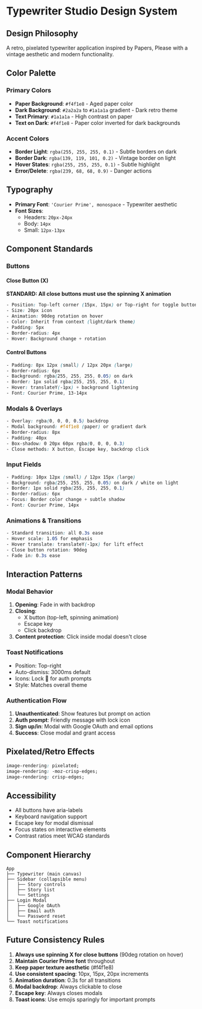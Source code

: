 # Typewriter Studio Design System

## Design Philosophy
A retro, pixelated typewriter application inspired by Papers, Please with a vintage aesthetic and modern functionality.

## Color Palette

### Primary Colors
- **Paper Background**: `#f4f1e8` - Aged paper color
- **Dark Background**: `#2a2a2a` to `#1a1a1a` gradient - Dark retro theme
- **Text Primary**: `#1a1a1a` - High contrast on paper
- **Text on Dark**: `#f4f1e8` - Paper color inverted for dark backgrounds

### Accent Colors
- **Border Light**: `rgba(255, 255, 255, 0.1)` - Subtle borders on dark
- **Border Dark**: `rgba(139, 119, 101, 0.2)` - Vintage border on light
- **Hover States**: `rgba(255, 255, 255, 0.1)` - Subtle highlight
- **Error/Delete**: `rgba(239, 68, 68, 0.9)` - Danger actions

## Typography
- **Primary Font**: `'Courier Prime', monospace` - Typewriter aesthetic
- **Font Sizes**:
  - Headers: `20px-24px`
  - Body: `14px`
  - Small: `12px-13px`

## Component Standards

### Buttons

#### Close Button (X)
**STANDARD: All close buttons must use the spinning X animation**
```css
- Position: Top-left corner (15px, 15px) or Top-right for toggle buttons
- Size: 20px icon
- Animation: 90deg rotation on hover
- Color: Inherit from context (light/dark theme)
- Padding: 5px
- Border-radius: 4px
- Hover: Background change + rotation
```

#### Control Buttons
```css
- Padding: 8px 12px (small) / 12px 20px (large)
- Border-radius: 6px
- Background: rgba(255, 255, 255, 0.05) on dark
- Border: 1px solid rgba(255, 255, 255, 0.1)
- Hover: translateY(-1px) + background lightening
- Font: Courier Prime, 13-14px
```

### Modals & Overlays
```css
- Overlay: rgba(0, 0, 0, 0.5) backdrop
- Modal background: #f4f1e8 (paper) or gradient dark
- Border-radius: 8px
- Padding: 40px
- Box-shadow: 0 20px 60px rgba(0, 0, 0, 0.3)
- Close methods: X button, Escape key, backdrop click
```

### Input Fields
```css
- Padding: 10px 12px (small) / 12px 15px (large)
- Background: rgba(255, 255, 255, 0.05) on dark / white on light
- Border: 1px solid rgba(255, 255, 255, 0.1)
- Border-radius: 6px
- Focus: Border color change + subtle shadow
- Font: Courier Prime, 14px
```

### Animations & Transitions
```css
- Standard transition: all 0.3s ease
- Hover scale: 1.05 for emphasis
- Hover translate: translateY(-1px) for lift effect
- Close button rotation: 90deg
- Fade in: 0.3s ease
```

## Interaction Patterns

### Modal Behavior
1. **Opening**: Fade in with backdrop
2. **Closing**: 
   - X button (top-left, spinning animation)
   - Escape key
   - Click backdrop
3. **Content protection**: Click inside modal doesn't close

### Toast Notifications
- Position: Top-right
- Auto-dismiss: 3000ms default
- Icons: Lock 🔐 for auth prompts
- Style: Matches overall theme

### Authentication Flow
1. **Unauthenticated**: Show features but prompt on action
2. **Auth prompt**: Friendly message with lock icon
3. **Sign up/in**: Modal with Google OAuth and email options
4. **Success**: Close modal and grant access

## Pixelated/Retro Effects
```css
image-rendering: pixelated;
image-rendering: -moz-crisp-edges;
image-rendering: crisp-edges;
```

## Accessibility
- All buttons have aria-labels
- Keyboard navigation support
- Escape key for modal dismissal
- Focus states on interactive elements
- Contrast ratios meet WCAG standards

## Component Hierarchy
```
App
├── Typewriter (main canvas)
├── Sidebar (collapsible menu)
│   ├── Story controls
│   ├── Story list
│   └── Settings
├── Login Modal
│   ├── Google OAuth
│   ├── Email auth
│   └── Password reset
└── Toast notifications
```

## Future Consistency Rules
1. **Always use spinning X for close buttons** (90deg rotation on hover)
2. **Maintain Courier Prime font** throughout
3. **Keep paper texture aesthetic** (#f4f1e8)
4. **Use consistent spacing**: 10px, 15px, 20px increments
5. **Animation duration**: 0.3s for all transitions
6. **Modal backdrop**: Always clickable to close
7. **Escape key**: Always closes modals
8. **Toast icons**: Use emojis sparingly for important prompts